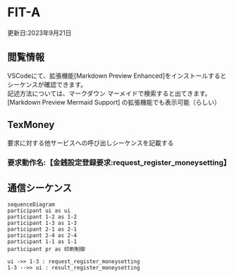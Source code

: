 # FIT-A
更新日:2023年9月21日

## 閲覧情報
VSCodeにて、拡張機能[Markdown Preview Enhanced]をインストールすると
シーケンスが確認できます。  
記述方法については、マークダウン マーメイドで検索すると出てきます。  
[Markdown Preview Mermaid Support] の拡張機能でも表示可能（らしい）

## TexMoney
要求に対する他サービスへの呼び出しシーケンスを記載する


### 要求動作名:【金銭設定登録要求:request_register_moneysetting】


## 通信シーケンス

<style>.mermaid svg {height:100%}</style>
```mermaid
sequenceDiagram
participant ui as ui
participant 1-2 as 1-2
participant 1-3 as 1-3
participant 2-1 as 2-1
participant 2-4 as 2-4
participant 1-1 as 1-1
participant pr as 印刷制御

ui ->> 1-3 : request_register_moneysetting
1-3 -->> ui : result_register_moneysetting
